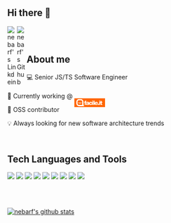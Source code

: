 ## Hi there 👋

<a href="https://linkedin.com/in/francesco-benedetto-bab6a81b4">
  <img align="left" alt="nebarf's Linkdein" width="22px" src="https://cdn.jsdelivr.net/npm/simple-icons@v3/icons/linkedin.svg" />
</a>

<a href="https://github.com/nebarf">
  <img align="left" alt="nebarf's Github" width="22px" src="https://cdn.jsdelivr.net/npm/simple-icons@v3/icons/github.svg" />
</a>

<br>
<br>

## About me

💻 Senior JS/TS Software Engineer

🔭 Currently working @ [<code><img height="20" alt="Facile.it website" src="https://raw.githubusercontent.com/nebarf/nebarf/main/assets/facile.it-logo.svg" style="position: relative; bottom: -20px;" /></code>](https://www.facile.it/)

🌱 OSS contributor

💡 Always looking for new software architecture trends

<br>

## Tech Languages and Tools
<code><img height="20" src="https://img.shields.io/badge/typescript-%23007ACC.svg?style=flat-square&logo=typescript&logoColor=white" /></code>
<code><img height="20" src="https://img.shields.io/badge/javascript-%23323330.svg?style=flat-square&logo=javascript&logoColor=%23F7DF1E" /></code>
<code><img height="20" src="https://img.shields.io/badge/react-%2320232a.svg?style=flat-square&logo=react&logoColor=%2361DAFB" /></code>
<code><img height="20" src="https://img.shields.io/badge/Next-black?style=flat-square&logo=next.js&logoColor=white" /></code>
<code><img height="20" src="https://img.shields.io/badge/angular-%23DD0031.svg?style=flat-square&logo=angular&logoColor=white" /></code>
<code><img height="20" src="https://img.shields.io/badge/node.js-6DA55F?style=flat-square&logo=node.js&logoColor=white" /></code>
<code><img height="20" src="https://img.shields.io/badge/fastify-%23000000.svg?style=flat-square&logo=fastify&logoColor=white" /></code>
<code><img height="20" src="https://img.shields.io/badge/express.js-%23404d59.svg?style=flat-square&logo=express&logoColor=%2361DAFB" /></code>
<code><img height="20" src="https://img.shields.io/badge/nestjs-%23E0234E.svg?style=flat-square&logo=nestjs&logoColor=white" /></code>

<br>
<br>

[![nebarf's github stats](https://github-readme-stats.vercel.app/api?username=nebarf&show_icons=true)](https://github.com/nebarf)
